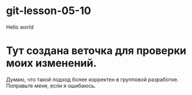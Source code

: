 # git-lesson-05-10

Hello world

# Тут создана веточка для проверки моих изменений.

 Думаю, что такой подход более корректен в групповой разработке. Поправьте меня, если я ошибаюсь. 